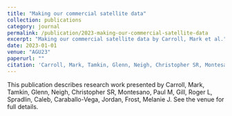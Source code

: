 ```yaml
---
title: "Making our commercial satellite data"
collection: publications
category: journal
permalink: /publication/2023-making-our-commercial-satellite-data
excerpt: "Making our commercial satellite data by Carroll, Mark et al."
date: 2023-01-01
venue: "AGU23"
paperurl: ""
citation: 'Carroll, Mark, Tamkin, Glenn, Neigh, Christopher SR, Montesano, Paul M, Gill, Roger L, Spradlin, Caleb, Caraballo-Vega, Jordan, Frost, Melanie J (2023). "Making our commercial satellite data." <i>AGU23</i>.'
---
```


This publication describes research work presented by Carroll, Mark, Tamkin, Glenn, Neigh, Christopher SR, Montesano, Paul M, Gill, Roger L, Spradlin, Caleb, Caraballo-Vega, Jordan, Frost, Melanie J. See the venue for full details.
